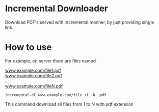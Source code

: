 # Incremental Downloader
Download PDF's served with incremental manner, by just providing single link.

# How to use
For example, on server there are files named

www.example.com/file1.pdf  
www.example.com/file2.pdf  
...  
www.example.com/fileN.pdf  

```
incremental-dl www.example.com/file +1 -N .pdf
```

This command download all files from 1 to N with pdf extension
